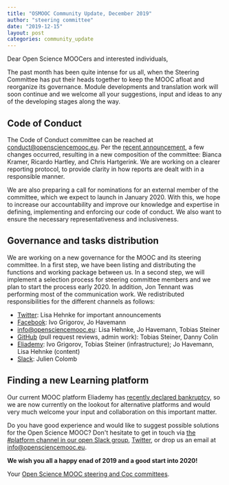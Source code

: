 ```yaml
---
title: "OSMOOC Community Update, December 2019"
author: "steering committee"
date: "2019-12-15"
layout: post
categories: community_update
---
```


Dear Open Science MOOCers and interested individuals,

The past month has been quite intense for us all, when the Steering Committee has put their heads together to keep the MOOC afloat and reorganize its governance. Module developments and translation work will soon continue and we welcome all your suggestions, input and ideas to any of the developing stages along the way.


## Code of Conduct

The Code of Conduct committee can be reached at <conduct@opensciencemooc.eu>. Per the [recent announcement](https://opensciencemooc.eu/statement/2019/11/15/official-sc-statement/), a few changes occurred, resulting in a new composition of the committee: Bianca Kramer, Ricardo Hartley, and Chris Hartgerink. We are working on a clearer reporting protocol, to provide clarity in how reports are dealt with in a responsible manner. 

We are also preparing a call for nominations for an external member of the committee, which we expect to launch in January 2020. With this, we hope to increase our accountability and improve our knowledge and expertise in defining, implementing and enforcing our code of conduct. We also want to ensure the necessary representativeness and inclusiveness. 


## Governance and tasks distribution

We are working on a new governance for the MOOC and its steering committee. In a first step, we have been listing and distributing the functions and working package between us. In a second step, we will implement a selection process for steering committee members and we plan to start the process early 2020. In addition, Jon Tennant was performing most of the communication work. We redistributed responsibilities for the different channels as follows:

- [Twitter](https://twitter.com/opensciencemooc): Lisa Hehnke for important announcements
- [Facebook](https://facebook.com/opensciencemooc): Ivo Grigorov, Jo Havemann
- [info@opensciencemooc.eu](mailto:info@opensciencemooc.eu): Lisa Hehnke, Jo Havemann, Tobias Steiner
- [GitHub](https://github.com/OpenScienceMOOC) (pull request reviews, admin work): Tobias Steiner, Danny Colin
- [Eliademy](https://eliademy.com/opensciencemooc): Ivo Grigorov, Tobias Steiner (infrastructure); Jo Havemann, Lisa Hehnke (content)
- [Slack](https://openmooc-ers.slack.com): Julien Colomb


## Finding a new Learning platform

Our current MOOC platform Eliademy has [recently declared bankruptcy](https://blog.eliademy.com/2019/11/15/sad-news/), so we are now currently on the lookout for alternative platforms and would very much welcome your input and collaboration on this important matter. 

Do you have good experience and would like to suggest possible solutions for the Open Science MOOC? Don't hesitate to get in touch via [the #platform channel in our open Slack group](https://openmooc-ers.slack.com), [Twitter](https://twitter.com/OpenScienceMOOC/), or drop us an email at [info@opensciencemooc.eu](mailto:info@opensciencemooc.eu).


**We wish you all a happy enad of 2019 and a good start into 2020!**

Your [Open Science MOOC steering and Coc committees](https://opensciencemooc.eu/people/).


